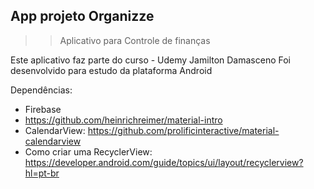 ## App projeto Organizze

>> Aplicativo para Controle de finanças

Este aplicativo faz parte do curso - Udemy Jamilton Damasceno
Foi desenvolvido para estudo da plataforma Android

Dependências:
- Firebase
- https://github.com/heinrichreimer/material-intro
- CalendarView: https://github.com/prolificinteractive/material-calendarview
- Como criar uma RecyclerView: https://developer.android.com/guide/topics/ui/layout/recyclerview?hl=pt-br